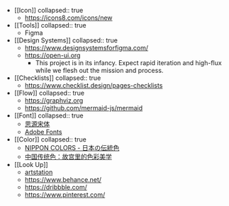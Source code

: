 - [[Icon]]
  collapsed:: true
	- https://icons8.com/icons/new
- [[Tools]]
  collapsed:: true
	- Figma
- [[Design Systems]]
  collapsed:: true
	- https://www.designsystemsforfigma.com/
	- https://open-ui.org
		- This project is in its infancy. Expect rapid iteration and high-flux while we flesh out the mission and process.
- [[Checklists]]
  collapsed:: true
	- https://www.checklist.design/pages-checklists
- [[Flow]]
  collapsed:: true
	- https://graphviz.org
	- https://github.com/mermaid-js/mermaid
- [[Font]]
  collapsed:: true
	- [思源宋体](https://source.typekit.com/source-han-serif/cn/)
	- [Adobe Fonts](https://fonts.adobe.com/)
- [[Color]]
  collapsed:: true
	- [NIPPON COLORS - 日本の伝統色](https://nipponcolors.com)
	- [中国传统色：故宫里的色彩美学](https://www.figma.com/file/x9kLqgsXH0i1DnHMtWvX9D/%E4%B8%AD%E5%9B%BD%E4%BC%A0%E7%BB%9F%E8%89%B2%EF%BC%9A%E6%95%85%E5%AE%AB%E9%87%8C%E7%9A%84%E8%89%B2%E5%BD%A9%E7%BE%8E%E5%AD%A6-(Community)?node-id=0%3A1)
- [[Look Up]]
	- [artstation](https://www.artstation.com/?sort_by=community)
	- https://www.behance.net/
	- https://dribbble.com/
	- https://www.pinterest.com/